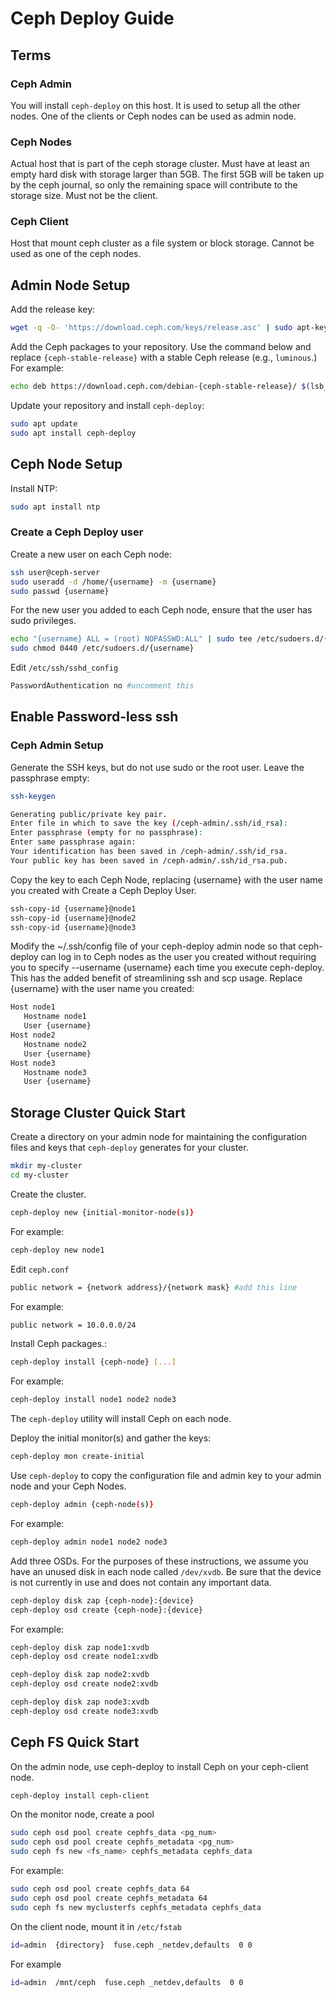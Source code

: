 # Ceph Deploy Guide

## Terms

### Ceph Admin

You will install `ceph-deploy` on this host. It is used to setup all the other nodes. One of the clients or Ceph nodes can be used as admin node.

### Ceph Nodes

Actual host that is part of the ceph storage cluster. Must have at least an empty hard disk with storage larger than 5GB. The first 5GB will be taken up by the ceph journal, so only the remaining space will contribute to the storage size. Must not be the client.

### Ceph Client

Host that mount ceph cluster as a file system or block storage. Cannot be used as one of the ceph nodes.

## Admin Node Setup

Add the release key:

```bash
wget -q -O- 'https://download.ceph.com/keys/release.asc' | sudo apt-key add -
```

Add the Ceph packages to your repository. Use the command below and replace `{ceph-stable-release}` with a stable Ceph release (e.g., `luminous`.) For example:

```bash
echo deb https://download.ceph.com/debian-{ceph-stable-release}/ $(lsb_release -sc) main | sudo tee /etc/apt/sources.list.d/ceph.list
```

Update your repository and install `ceph-deploy`:

```bash
sudo apt update
sudo apt install ceph-deploy
```

## Ceph Node Setup

Install NTP:

```bash
sudo apt install ntp
```

### Create a Ceph Deploy user

Create a new user on each Ceph node:

```bash
ssh user@ceph-server
sudo useradd -d /home/{username} -m {username}
sudo passwd {username}
```

For the new user you added to each Ceph node, ensure that the user has sudo privileges.

```bash
echo "{username} ALL = (root) NOPASSWD:ALL" | sudo tee /etc/sudoers.d/{username}
sudo chmod 0440 /etc/sudoers.d/{username}
```

Edit `/etc/ssh/sshd_config`

```bash
PasswordAuthentication no #uncomment this
```

## Enable Password-less ssh

### Ceph Admin Setup

Generate the SSH keys, but do not use sudo or the root user. Leave the passphrase empty:

```bash
ssh-keygen

Generating public/private key pair.
Enter file in which to save the key (/ceph-admin/.ssh/id_rsa):
Enter passphrase (empty for no passphrase):
Enter same passphrase again:
Your identification has been saved in /ceph-admin/.ssh/id_rsa.
Your public key has been saved in /ceph-admin/.ssh/id_rsa.pub.
```

Copy the key to each Ceph Node, replacing {username} with the user name you created with Create a Ceph Deploy User.

```bash
ssh-copy-id {username}@node1
ssh-copy-id {username}@node2
ssh-copy-id {username}@node3
```

Modify the ~/.ssh/config file of your ceph-deploy admin node so that ceph-deploy can log in to Ceph nodes as the user you created without requiring you to specify --username {username} each time you execute ceph-deploy. This has the added benefit of streamlining ssh and scp usage. Replace {username} with the user name you created:

```bash
Host node1
   Hostname node1
   User {username}
Host node2
   Hostname node2
   User {username}
Host node3
   Hostname node3
   User {username}
```

## Storage Cluster Quick Start

Create a directory on your admin node for maintaining the configuration files and keys that `ceph-deploy` generates for your cluster.

```bash
mkdir my-cluster
cd my-cluster
```

Create the cluster.

```bash
ceph-deploy new {initial-monitor-node(s)}
```

For example:

```bash
ceph-deploy new node1
```

Edit `ceph.conf`

```bash
public network = {network address}/{network mask} #add this line
```

For example:

```bash
public network = 10.0.0.0/24
```

Install Ceph packages.:

```bash
ceph-deploy install {ceph-node} [...]
```

For example:

```bash
ceph-deploy install node1 node2 node3
```

The `ceph-deploy` utility will install Ceph on each node.

Deploy the initial monitor(s) and gather the keys:

```bash
ceph-deploy mon create-initial
```

Use `ceph-deploy` to copy the configuration file and admin key to your admin node and your Ceph Nodes.

```bash
ceph-deploy admin {ceph-node(s)}
```

For example:

```bash
ceph-deploy admin node1 node2 node3
```

Add three OSDs. For the purposes of these instructions, we assume you have an unused disk in each node called `/dev/xvdb`. Be sure that the device is not currently in use and does not contain any important data.

```bash
ceph-deploy disk zap {ceph-node}:{device}
ceph-deploy osd create {ceph-node}:{device}
```

For example:

```bash
ceph-deploy disk zap node1:xvdb
ceph-deploy osd create node1:xvdb

ceph-deploy disk zap node2:xvdb
ceph-deploy osd create node2:xvdb

ceph-deploy disk zap node3:xvdb
ceph-deploy osd create node3:xvdb
```

## Ceph FS Quick Start

On the admin node, use ceph-deploy to install Ceph on your ceph-client node.

```bash
ceph-deploy install ceph-client
```

On the monitor node, create a pool

```bash
sudo ceph osd pool create cephfs_data <pg_num>
sudo ceph osd pool create cephfs_metadata <pg_num>
sudo ceph fs new <fs_name> cephfs_metadata cephfs_data
```

For example:

```bash
sudo ceph osd pool create cephfs_data 64
sudo ceph osd pool create cephfs_metadata 64
sudo ceph fs new myclusterfs cephfs_metadata cephfs_data
```

On the client node, mount it in `/etc/fstab`

```bash
id=admin  {directory}  fuse.ceph _netdev,defaults  0 0
```

For example

```bash
id=admin  /mnt/ceph  fuse.ceph _netdev,defaults  0 0
```
